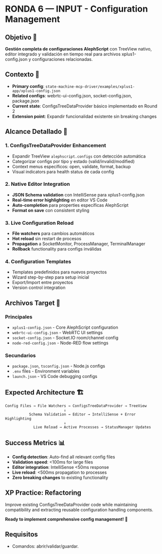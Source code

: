 # RONDA 6 — INPUT - Configuration Management

## Objetivo 🎯
**Gestión completa de configuraciones AlephScript** con TreeView nativo, editor integrado y validación en tiempo real para archivos xplus1-config.json y configuraciones relacionadas.

## Contexto 📍
- **Primary config**: `state-machine-mcp-driver/examples/xplus1-app/xplus1-config.json`
- **Related configs**: webrtc-ui-config.json, socket-config.json, package.json
- **Current state**: ConfigsTreeDataProvider básico implementado en Round 2
- **Extension point**: Expandir funcionalidad existente sin breaking changes

## Alcance Detallado 🔧

### 1. **ConfigsTreeDataProvider Enhancement**
- Expandir TreeView `alephscript.configs` con detección automática  
- Categorizar configs por tipo y estado (valid/invalid/modified)
- Context menus específicos: open, validate, format, backup
- Visual indicators para health status de cada config

### 2. **Native Editor Integration**  
- **JSON Schema validation** con IntelliSense para xplus1-config.json
- **Real-time error highlighting** en editor VS Code
- **Auto-completion** para properties específicas AlephScript
- **Format on save** con consistent styling

### 3. **Live Configuration Reload**
- **File watchers** para cambios automáticos
- **Hot reload** sin restart de procesos
- **Propagation** a SocketMonitor, ProcessManager, TerminalManager
- **Rollback** functionality para configs inválidas

### 4. **Configuration Templates**
- Templates predefinidos para nuevos proyectos
- Wizard step-by-step para setup inicial
- Export/Import entre proyectos
- Version control integration

## Archivos Target 📁
### Principales
- `xplus1-config.json` - Core AlephScript configuration
- `webrtc-ui-config.json` - WebRTC UI settings  
- `socket-config.json` - Socket.IO room/channel config
- `node-red-config.json` - Node-RED flow settings

### Secundarios
- `package.json`, `tsconfig.json` - Node.js configs
- `.env` files - Environment variables
- `launch.json` - VS Code debugging configs

## Expected Architecture 🏗️
```
Config Files → File Watchers → ConfigsTreeDataProvider → TreeView
                           ↓
           Schema Validation → Editor → IntelliSense + Error Highlighting  
                           ↓
             Live Reload → Active Processes → StatusManager Updates
```

## Success Metrics 📊
- **Config detection**: Auto-find all relevant config files
- **Validation speed**: <100ms for large files
- **Editor integration**: IntelliSense <50ms response
- **Live reload**: <500ms propagation to processes
- **Zero breaking changes** to existing functionality

## XP Practice: **Refactoring** 
Improve existing ConfigsTreeDataProvider code while maintaining compatibility and extracting reusable configuration handling components.

**Ready to implement comprehensive config management!** 🚀

## Requisitos
- Comandos: abrir/validar/guardar.
